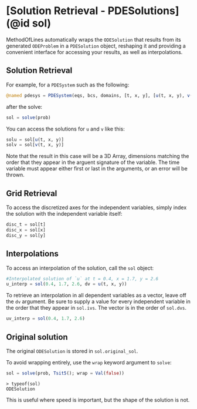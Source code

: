# [Solution Retrieval - PDESolutions](@id sol)

MethodOfLines automatically wraps the `ODESolution` that results from its generated `ODEProblem` in 
a `PDESolution` object, reshaping it and providing a convenient interface for accessing your results,
as well as interpolations.

## Solution Retrieval
For example, for a `PDESystem` such as the following:
```julia
@named pdesys = PDESystem(eqs, bcs, domains, [t, x, y], [u(t, x, y), v((t, x, y))])
```
after the solve:
```julia
sol = solve(prob)
```
You can access the solutions for `u` and `v` like this:
```julia
solu = sol[u(t, x, y)]
solv = sol[v(t, x, y)]
```
Note that the result in this case will be a 3D Array, dimensions matching the order that they appear
in the arguent signature of the variable. The time variable must appear either first or last in the 
arguments, or an error will be thrown.

## Grid Retrieval
To access the discretized axes for the independent variables, simply index the solution with the independent variable itself:
```julia
disc_t = sol[t]
disc_x = sol[x]
disc_y = sol[y]
```

## Interpolations
To access an interpolation of the solution, call the `sol` object:
```julia
#Interpolated solution of `u` at t = 0.4, x = 1.7, y = 2.6
u_interp = sol(0.4, 1.7, 2.6, dv = u(t, x, y))
```

To retrieve an interpolation in all dependent variables as a vector, leave off the `dv` argument. 
Be sure to supply a value for every independent variable in the order that they appear in `sol.ivs`. The vector is in the order of `sol.dvs`.
```julia
uv_interp = sol(0.4, 1.7, 2.6)
```

## Original solution
The original `ODESolution` is stored in `sol.original_sol`.

To avoid wrapping entirely, use the `wrap` keyword argument to `solve`:
```julia
sol = solve(prob, Tsit5(); wrap = Val(false))
```
```
> typeof(sol)
ODESolution
```
This is useful where speed is important, but the shape of the solution is not.